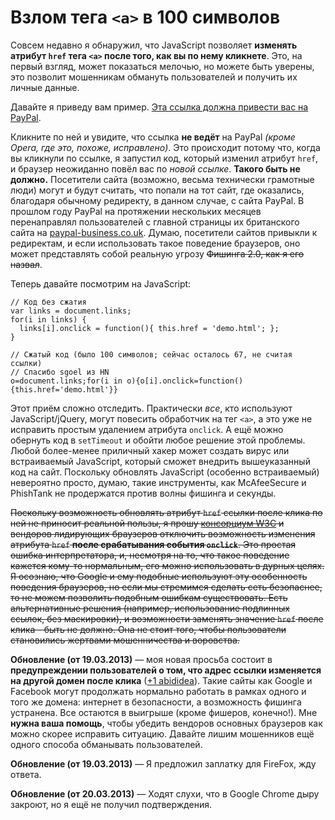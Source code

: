 # Взлом тега `<a>` в 100 символов

Совсем недавно я обнаружил, что JavaScript позволяет **изменять атрибут `href`
тега `<a>` после того, как вы по нему кликнете**. Это, на первый взгляд, может
показаться мелочью, но можете быть уверены, это позволит мошенникам обмануть
пользователей и получить их личные данные.

Давайте я приведу вам пример. <a href="http://www.paypal.co.uk/"
onclick="this.href='demo.html'">Эта ссылка должна привести вас на
PayPal</a>.

Кликните по ней и увидите, что ссылка **не ведёт** на PayPal *(кроме Opera,
где это, похоже, исправлено)*. Это происходит потому что, когда
вы кликнули по ссылке, я запустил код, который изменил атрибут `href`, и
браузер неожиданно повёл вас по *новой ссылке*. **Такого быть не должно.**
Посетители сайта (возможно, весьма технически грамотные люди) могут и будут
считать, что попали на тот сайт, где оказались, благодаря обычному редиректу,
в данном случае, с сайта PayPal. В прошлом году PayPal на протяжении
нескольких месяцев перенаправлял пользователей с главной страницы их
британского сайта на [paypal-business.co.uk][1]. Думаю, посетители сайтов
привыкли к редиректам, и если использовать такое поведение браузеров, оно
может представлять собой реальную угрозу <del>Фишинга 2.0, как я его назвал</del>.

Теперь давайте посмотрим на JavaScript:

    // Код без сжатия
    var links = document.links;
    for(i in links) {
      links[i].onclick = function(){ this.href = 'demo.html'; };
    }

    // Сжатый код (было 100 символов; сейчас осталось 67, не считая ссылки)
    // Спасибо sgoel из HN
    o=document.links;for(i in o){o[i].onclick=function(){this.href='demo.html'}}

Этот приём сложно отследить. Практически *все*, кто используют
JavaScript/jQuery, могут повесить обработчик на тег `<a>`, а это уже не
исправить простым удалением атрибута `onclick`. А ещё можно обернуть код в
`setTimeout` и обойти любое решение этой проблемы. Любой более-менее
приличный хакер может создать вирус или встраиваемый JavaScript, который
сможет внедрить вышеуказанный код на сайт. Поскольку обновлять JavaScript
(особенно встраиваемый) невероятно просто, думаю, такие инструменты, как
McAfeeSecure и PhishTank не продержатся против волны фишинга и секунды.

<del>Поскольку возможность обновлять атрибут `href` ссылки после клика по ней не 
приносит реальной пользы, я прошу [консорциум W3C][2] и вендоров
лидирующих браузеров отключить возможность изменения атрибута `href` **после
срабатывания события `onclick`**. Это простая ошибка интерпретатора, и, 
несмотря на то, что такое поведение кажется кому-то нормальным, его можно
использовать в дурных целях. Я осознаю, что Google и ему подобные используют
эту особенность поведения браузеров, но если мы стремимся сделать cеть безопаснее,
то не можем позволить подобным ошибкам существовать. Есть альтернативные решения
(например, использование подлинных ссылок, без маскировки), и возможности
заменять значение `href` после клика - быть не должно. Она не стоит того, чтобы пользователи
становились жертвами мошенничества и воровства.</del>

**Обновление (от 19.03.2013)** — моя новая просьба состоит в **предупреждении
пользователей о том, что адрес ссылки изменяется на другой домен после клика**
([+1 abididea][3]). Такие сайты как Google и Facebook могут продолжать нормально
работать в рамках одного и того же домена: интернет в безопасности, а
возможность фишинга устранена. Все остаются в выигрыше (кроме фишеров,
конечно!). Мне **нужна ваша помощь**, чтобы убедить вендоров основных браузеров
как можно скорее исправить ситуацию. Давайте лишим мошенников ещё одного способа
обманывать пользователей.

**Обновление (от 19.03.2013)** — Я предложил заплатку для FireFox, жду ответа.

**Обновление (от 20.03.2013)** — Ходят слухи, что в Google Chrome дыру
закроют, но я ещё не получил подтверждения.

[1]: http://paypal-business.co.uk/
[2]: http://w3c.org/
[3]: http://www.reddit.com/user/abadidea
